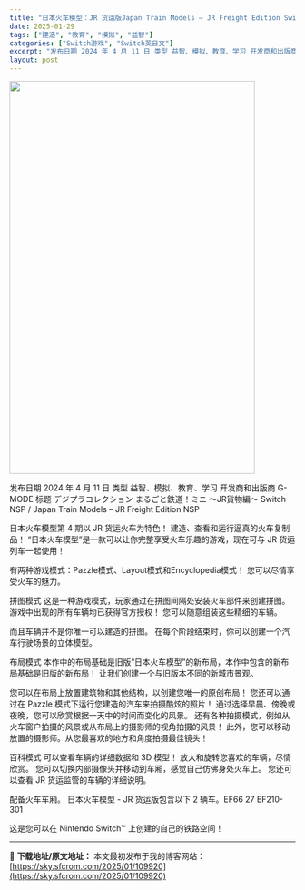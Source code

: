 ```yaml
---
title: "日本火车模型：JR 货运版Japan Train Models – JR Freight Edition Switch NSP (v1.0.2)英日文"
date: 2025-01-29
tags: ["建造", "教育", "模拟", "益智"]
categories: ["Switch游戏", "Switch英日文"]
excerpt: "发布日期 2024 年 4 月 11 日 类型 益智、模拟、教育、学习 开发商和出版商 G-MODE 标题 デジプラコレクション まるごと鉄道！ミニ ～JR貨物編～ Switch NSP / Japan Train Models – JR Freight Edition NSP 日本火车模型第 4 &hellip;"
layout: post
---
```


<img class="aligncenter size-full wp-image-109906" src="https://sky.sfcrom.com/wp-content/uploads/2025/01/2025012913571548.webp" alt="" width="432" height="692" />

发布日期 2024 年 4 月 11 日
类型 益智、模拟、教育、学习
开发商和出版商 G-MODE
标题 デジプラコレクション まるごと鉄道！ミニ ～JR貨物編～ Switch NSP / Japan Train Models – JR Freight Edition NSP

日本火车模型第 4 期以 JR 货运火车为特色！
建造、查看和运行逼真的火车复制品！
“日本火车模型”是一款可以让你完整享受火车乐趣的游戏，现在可与 JR 货运列车一起使用！

有两种游戏模式：Pazzle模式、Layout模式和Encyclopedia模式！
您可以尽情享受火车的魅力。

拼图模式
这是一种游戏模式，玩家通过在拼图间隔处安装火车部件来创建拼图。
游戏中出现的所有车辆均已获得官方授权！
您可以随意组装这些精细的车辆。

而且车辆并不是你唯一可以建造的拼图。
在每个阶段结束时，你可以创建一个汽车行驶场景的立体模型。

布局模式
本作中的布局基础是旧版“日本火车模型”的新布局，本作中包含的新布局基础是旧版的新布局！
让我们创建一个与旧版本不同的新城市景观。

您可以在布局上放置建筑物和其他结构，以创建您唯一的原创布局！
您还可以通过在 Pazzle 模式下运行您建造的汽车来拍摄酷炫的照片！
通过选择早晨、傍晚或夜晚，您可以欣赏根据一天中的时间而变化的风景。
还有各种拍摄模式，例如从火车窗户拍摄的风景或从布局上的摄影师的视角拍摄的风景！
此外，您可以移动放置的摄影师。从您最喜欢的地方和角度拍摄最佳镜头！

百科模式
可以查看车辆的详细数据和 3D 模型！
放大和旋转您喜欢的车辆，尽情欣赏。
您可以切换内部摄像头并移动到车厢，感觉自己仿佛身处火车上。
您还可以查看 JR 货运监管的车辆的详细说明。

配备火车车厢。
日本火车模型 - JR 货运版包含以下 2 辆车。EF66
27
EF210-301

这是您可以在 Nintendo Switch™ 上创建的自己的铁路空间！

---
📖 **下载地址/原文地址：** 本文最初发布于我的博客网站：[https://sky.sfcrom.com/2025/01/109920](https://sky.sfcrom.com/2025/01/109920)
